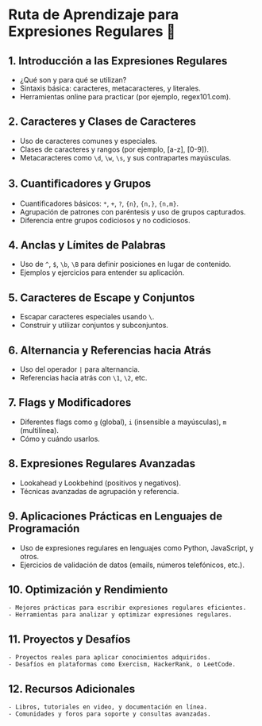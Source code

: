 # Ruta de Aprendizaje para Expresiones Regulares 🚀

## 1. Introducción a las Expresiones Regulares
   - ¿Qué son y para qué se utilizan?
   - Sintaxis básica: caracteres, metacaracteres, y literales.
   - Herramientas online para practicar (por ejemplo, regex101.com).

## 2. Caracteres y Clases de Caracteres
   - Uso de caracteres comunes y especiales.
   - Clases de caracteres y rangos (por ejemplo, [a-z], [0-9]).
   - Metacaracteres como `\d`, `\w`, `\s`, y sus contrapartes mayúsculas.

## 3. Cuantiﬁcadores y Grupos
   - Cuantificadores básicos: `*`, `+`, `?`, `{n}`, `{n,}`, `{n,m}`.
   - Agrupación de patrones con paréntesis y uso de grupos capturados.
   - Diferencia entre grupos codiciosos y no codiciosos.

## 4. Anclas y Límites de Palabras
   - Uso de `^`, `$`, `\b`, `\B` para definir posiciones en lugar de contenido.
   - Ejemplos y ejercicios para entender su aplicación.

## 5. Caracteres de Escape y Conjuntos
   - Escapar caracteres especiales usando `\`.
   - Construir y utilizar conjuntos y subconjuntos.

## 6. Alternancia y Referencias hacia Atrás
   - Uso del operador `|` para alternancia.
   - Referencias hacia atrás con `\1`, `\2`, etc.

## 7. Flags y Modificadores
   - Diferentes flags como `g` (global), `i` (insensible a mayúsculas), `m` (multilínea).
   - Cómo y cuándo usarlos.

## 8. Expresiones Regulares Avanzadas
   - Lookahead y Lookbehind (positivos y negativos).
   - Técnicas avanzadas de agrupación y referencia.

## 9. Aplicaciones Prácticas en Lenguajes de Programación
   - Uso de expresiones regulares en lenguajes como Python, JavaScript, y otros.
   - Ejercicios de validación de datos (emails, números telefónicos, etc.).

## 10. Optimización y Rendimiento
    - Mejores prácticas para escribir expresiones regulares eficientes.
    - Herramientas para analizar y optimizar expresiones regulares.

## 11. Proyectos y Desafíos
    - Proyectos reales para aplicar conocimientos adquiridos.
    - Desafíos en plataformas como Exercism, HackerRank, o LeetCode.

## 12. Recursos Adicionales
    - Libros, tutoriales en video, y documentación en línea.
    - Comunidades y foros para soporte y consultas avanzadas.

